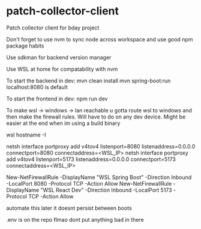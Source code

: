 # patch-collector-client
Patch collector client for bday project

Don't forget to use nvm to sync node across workspace and use good npm package habits

Use sdkman for backend version manager

Use WSL at home for compatability with nvm

To start the backend in dev:
mvn clean install
mvn spring-boot:run
localhost:8080 is default

To start the frontend in dev:
npm run dev

To make wsl -> windows -> lan reachable u gotta route wsl to windows and then make the firewall rules. Will have to do on any dev device. Might be easier at the end when im using a build binary

wsl hostname -I

netsh interface portproxy add v4tov4 listenport=8080 listenaddress=0.0.0.0 connectport=8080 connectaddress=<WSL_IP>
netsh interface portproxy add v4tov4 listenport=5173 listenaddress=0.0.0.0 connectport=5173 connectaddress=<WSL_IP>

New-NetFirewallRule -DisplayName "WSL Spring Boot" -Direction Inbound -LocalPort 8080 -Protocol TCP -Action Allow
New-NetFirewallRule -DisplayName "WSL React Dev" -Direction Inbound -LocalPort 5173 -Protocol TCP -Action Allow

automate this later it doesnt persist between boots

.env is on the repo flmao dont put anything bad in there